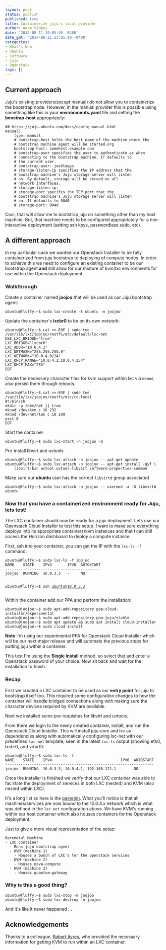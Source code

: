 ```yaml
---
layout: post
status: publish
published: true
title: Containerize juju's local provider
author: Adam Stokes
date: '2014-08-11 19:05:40 -0400'
date_gmt: '2014-08-11 23:05:40 -0400'
categories:
- What's New
- Ubuntu
- Software
- juju
- Openstack
tags: []
---
```

<h2>Current approach</h2>
<p>Juju's existing providers(except manual) do not allow you to containerize the bootstrap node. However, in the manual provider this is possible using something like this in your <strong>environments.yaml</strong> file and setting the <strong>boostrap-host</strong> appropriately:</p>
<pre><code>## https://juju.ubuntu.com/docs/config-manual.html
manual:
    type: manual
    # bootstrap-host holds the host name of the machine where the
    # bootstrap machine agent will be started.org
    bootstrap-host: somehost.example.com
    # bootstrap-user specifies the user to authenticate as when
    # connecting to the bootstrap machine. If defaults to
    # the current user.
    # bootstrap-user: joebloggs
    # storage-listen-ip specifies the IP address that the
    # bootstrap machine's Juju storage server will listen
    # on. By default, storage will be served on all
    # network interfaces.
    # storage-listen-ip:
    # storage-port specifes the TCP port that the
    # bootstrap machine's Juju storage server will listen
    # on. It defaults to 8040
    # storage-port: 8040
</code></pre>
<p>Cool, that will allow me to bootstrap juju on something other than my host machine. But, that machine needs to be configured appropriately for a non-interactive deployment (setting ssh keys, passwordless sudo, etc).</p>
<h2>A different approach</h2>
<p>In my particular case we wanted our Openstack Installer to be fully containerized from juju bootstrap to deploying of compute nodes. In order to achieve this we need to configure an existing container to be our bootstrap agent <strong>and</strong> still allow for our mixture of kvm/lxc environments for use within the Openstack deployment.</p>
<h3>Walkthrough</h3>
<p>Create a container named <strong>joojoo</strong> that will be used as our Juju bootstrap agent:</p>
<pre><code>ubuntu@fluffy:~$ sudo lxc-create -t ubuntu -n joojoo
</code></pre>
<p>Update the container's <strong>lxcbr0</strong> to be on its own network:</p>
<pre><code>ubuntu@fluffy:~$ cat >>-EOF | sudo tee /var/lib/lxc/joojoo/rootfs/etc/default/lxc-net
USE_LXC_BRIDGE="true"
LXC_BRIDGE="lxcbr0"
LXC_ADDR="10.0.4.1"
LXC_NETMASK="255.255.255.0"
LXC_NETWORK="10.0.4.0/24"
LXC_DHCP_RANGE="10.0.4.2,10.0.4.254"
LXC_DHCP_MAX="253"
EOF
</code></pre>
<p>Create the necessary character files for kvm support within lxc via <code>mknod</code>, also persist them through reboots.</p>
<pre><code>ubuntu@fluffy:~$ cat >>-EOF | sudo tee /var/lib/lxc/joojoo/rootfs/etc/rc.local
#!/bin/sh
mkdir -p /dev/net || true
mknod /dev/kvm c 10 232
mknod /dev/net/tun c 10 200
exit 0
EOF
</code></pre>
<p>Start the container</p>
<pre><code>ubuntu@fluffy:~$ sudo lxc-start -n joojoo -d
</code></pre>
<p>Pre-install libvirt and uvtools</p>
<pre><code>ubuntu@fluffy:~$ sudo lxc-attach -n joojoo -- apt-get update
ubuntu@fluffy:~$ sudo lxc-attach -n joojoo -- apt-get install -qyf \
    libvirt-bin uvtool uvtool-libvirt software-properties-common
</code></pre>
<p>Make sure our <strong>ubuntu</strong> user has the correct <code>libvirtd</code> group associated</p>
<pre><code>ubuntu@fluffy:~$ sudo lxc-attach -n joojoo -- usermod -a -G libvirtd ubuntu
</code></pre>
<h3>Now that you have a containerized environment ready for Juju, lets test!</h3>
<p>The LXC container should now be ready for a juju deployment. Lets use our Openstack Cloud Installer to test this setup. I want to make sure everything deploys into its appropriate containers/kvm instances and that I can still access the Horizon dashboard to deploy a compute instance.</p>
<p>First, ssh into your container, you can get the IP with the <code>lxc-ls -f</code> command:</p>
<pre><code>ubuntu@fluffy:~$ sudo lxc-ls -f joojoo
NAME    STATE    IPV4       IPV6  AUTOSTART
-------------------------------------------
joojoo  RUNNING  10.0.3.3   -     NO

ubuntu@fluffy:~$ ssh ubuntu@10.0.3.3
</code></pre>
<p>Within the container add our PPA and perform the installation:</p>
<pre><code>ubuntu@joojoo:~$ sudo apt-add-repository ppa:cloud-installer/experimental
ubuntu@joojoo:~$ sudo apt-add-repository ppa:juju/stable
ubuntu@joojoo:~$ sudo apt update && sudo apt install cloud-installer
ubuntu@joojoo:~$ sudo cloud-install
</code></pre>
<p><strong>Note</strong> I'm using our experimental PPA for Openstack Cloud Installer which will be our next major release and will automate the previous steps for putting juju within a container.</p>
<p>This test I'm using the <strong>Single Install</strong> method, so select that and enter a Openstack password of your choice. Now sit back and wait for the installation to finish.</p>
<h3>Recap</h3>
<p>First we created a LXC container to be used as our <strong>entry point</strong> for juju to bootstrap itself too. This required some configuration changes to how the container will handle bridged connections along with making sure the character devices required by KVM are available.</p>
<p>Next we installed some pre-requisites for libvirt and uvtools.</p>
<p>From there we login to the newly created container, install, and run the Openstack Cloud Installer. This will install juju-core and lxc as dependencies along with automatically configuring lxc-net with our predefined <code>lxc-net</code> template, seen in the latest <code>lxc-ls</code> output (showing eth0, lxcbr0, and virbr0):</p>
<pre><code>ubuntu@fluffy:~$ sudo lxc-ls -f
NAME    STATE    IPV4                               IPV6  AUTOSTART  
-------------------------------------------------------------------
joojoo  RUNNING  10.0.3.3, 10.0.4.1, 192.168.122.1  -     NO
</code></pre>
<p>Once the installer is finished we verify that our LXC container was able to facilitate the deployment of services in both LXC (nested) and KVM (also nested within LXC).</p>
<p>It's a long list so here is the <a href="http://paste.ubuntu.com/8021230/">pastebin</a>. What you'll notice is that all machines/services are now bound to the 10.0.4.x network which is what was defined in the <code>lxc-net</code> configuration above. We have KVM's running within our host container which also houses containers for the Openstack deployment.</p>
<p>Just to give a more visual representation of the setup:</p>
<pre><code>Baremetal Machine
- LXC Container
  - Runs juju bootstrap agent
  - KVM (machine 1)
    - Houses a bunch of LXC's for the openstack services
  - KVM (machine 2)
    - Houses nova-compute
  - KVM (machine 3)
    - Houses quantum-gateway
</code></pre>
<h3>Why is this a good thing?</h3>
<pre><code>ubuntu@fluffy:~$ sudo lxc-stop -n joojoo
ubuntu@fluffy:~$ sudo lxc-destroy -n joojoo
</code></pre>
<p>And it's like it never happened ...</p>
<h2>Acknowledgements</h2>
<p>Thanks to a colleague, <a href="http://voices.canonical.com/robert.ayres/">Robert Ayres</a>, who provided the necessary information for getting KVM to run within an LXC container.</p>
